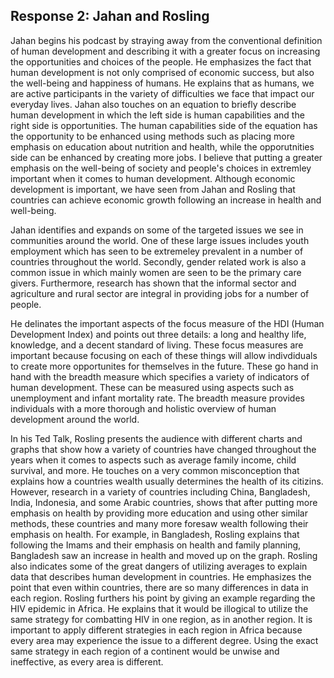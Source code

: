 ## Response 2: Jahan and Rosling   
  
  Jahan begins his podcast by straying away from the conventional definition of human development and describing it with a greater focus on increasing the opportunities and choices of the people. He emphasizes the fact that human development is not only comprised of economic success, but also the well-being and happiness of humans. He explains that as humans, we are active participants in the variety of difficulties we face that impact our everyday lives. Jahan also touches on an equation to briefly describe human development in which the left side is human capabilities and the right side is opportunities. The human capabilities side of the equation has the opportunity to be enhanced using methods such as placing more emphasis on education about nutrition and health, while the opporutnities side can be enhanced by creating more jobs. I believe that putting a greater emphasis on the well-being of society and people's choices in extremley important when it comes to human development. Although economic development is important, we have seen from Jahan and Rosling that countries can achieve economic growth following an increase in health and well-being. 
  
  Jahan identifies and expands on some of the  targeted issues we see in communities around the world. One of these large issues includes youth employment which has seen to be extremeley prevalent in a number of countries throughout the world. Secondly, gender related work is also a common issue in which mainly women are seen to be the primary care givers. Furthermore, research has shown that the informal sector and agriculture and rural sector are integral in providing jobs for a number of people. 

  He delinates the important aspects of the focus measure of the HDI (Human Development Index) and points out three details: a long and healthy life, knowledge, and a decent standard of living. These focus measures are important because focusing on each of these things will allow indivdiduals to create more opportunites for themselves in the future. These go hand in hand with the breadth measure which specifies a variety of indicators of human development. These can be measured using aspects such as unemployment and infant mortality rate. The breadth measure provides individuals with a more thorough and holistic overview of human development around the world.      

  In his Ted Talk, Rosling presents the audience with different charts and graphs that show how a variety of countries have changed throughout the years when it comes to aspects such as average family income, child survival, and more. He touches on a very common misconception that explains how a countries wealth usually determines the health of its citizins. However, research in a variety of countries including China, Bangladesh, India, Indonesia, and some Arabic countries, shows that after putting more emphasis on health by providing more education and using other similar methods, these countries and many more foresaw wealth following their emphasis on health. For example, in Bangladesh, Rosling explains that following the Imams and their emphasis on health and family planning, Bangladesh saw an increase in health and moved up on the graph. Rosling also indicates some of the great dangers of utilizing averages to explain data that describes human development in countries. He emphasizes the point that even within countries, there are so many differences in data in each region. Rosling furthers his point by giving an example regarding the HIV epidemic in Africa. He explains that it would be illogical to utilize the same strategy for combatting HIV in one region, as in another region. It is important to apply different strategies in each region in Africa because every area may experience the issue to a different degree. Using the exact same strategy in each region of a continent would be unwise and ineffective, as every area is different.     
